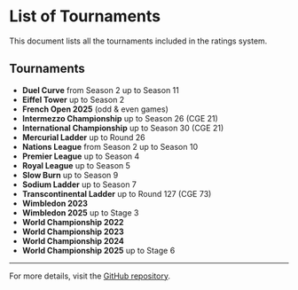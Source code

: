 # List of Tournaments

This document lists all the tournaments included in the ratings system.

## Tournaments

- **Duel Curve** from Season 2 up to Season 11
- **Eiffel Tower** up to Season 2
- **French Open 2025** (odd & even games)
- **Intermezzo Championship** up to Season 26 (CGE 21)
- **International Championship** up to Season 30 (CGE 21)
- **Mercurial Ladder** up to Round 26
- **Nations League** from Season 2 up to Season 10
- **Premier League** up to Season 4
- **Royal League** up to Season 5
- **Slow Burn** up to Season 9
- **Sodium Ladder** up to Season 7
- **Transcontinental Ladder** up to Round 127 (CGE 73)
- **Wimbledon 2023**
- **Wimbledon 2025** up to Stage 3
- **World Championship 2022**
- **World Championship 2023**
- **World Championship 2024**
- **World Championship 2025** up to Stage 6

---

For more details, visit the [GitHub repository](https://github.com/ausberg/tta_ratings_dev).
